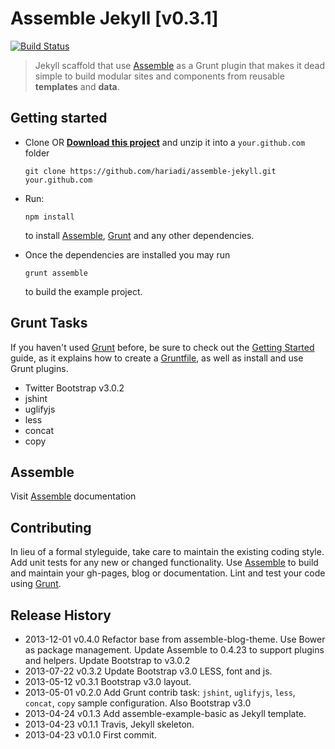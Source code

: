# Assemble Jekyll [v0.3.1]
[![Build Status](https://travis-ci.org/hariadi/assemble-jekyll.png)](https://travis-ci.org/hariadi/assemble-jekyll)

> Jekyll scaffold that use [Assemble][assemble] as a Grunt plugin that makes it dead simple to build modular sites and components from reusable **templates** and **data**.


## Getting started
* Clone OR **[Download this project][download]** and unzip it into a `your.github.com` folder

  ```
  git clone https://github.com/hariadi/assemble-jekyll.git your.github.com
  ```

* Run:

  ```
  npm install
  ```

  to install [Assemble][assemble], [Grunt](http://gruntjs.com/) and any other dependencies.
* Once the dependencies are installed you may run

  ```
  grunt assemble
  ```

  to build the example project.



## Grunt Tasks
If you haven't used [Grunt](http://gruntjs.com/) before, be sure to check out the [Getting Started](http://gruntjs.com/getting-started) guide, as it explains how to create a [Gruntfile][gruntfile], as well as install and use Grunt plugins.

  - Twitter Bootstrap v3.0.2
  - jshint
  - uglifyjs
  - less
  - concat
  - copy



## Assemble
Visit [Assemble][assemble-docs] documentation



## Contributing
In lieu of a formal styleguide, take care to maintain the existing coding style. Add unit tests for any new or changed functionality. Use [Assemble][assemble] to build and maintain your gh-pages, blog or documentation. Lint and test your code using [Grunt](http://gruntjs.com/).


## Release History
* 2013-12-01    v0.4.0    Refactor base from assemble-blog-theme. Use Bower as package management. Update Assemble to 0.4.23 to support plugins and helpers. Update Bootstrap to v3.0.2
* 2013-07-22    v0.3.2    Update Bootstrap v3.0 LESS, font and js.
* 2013-05-12    v0.3.1    Bootstrap v3.0 layout.
* 2013-05-01    v0.2.0    Add Grunt contrib task: `jshint`, `uglifyjs`, `less`, `concat`, `copy` sample configuration. Also Bootstrap v3.0
* 2013-04-24    v0.1.3    Add assemble-example-basic as Jekyll template.
* 2013-04-23    v0.1.1    Travis, Jekyll skeleton.
* 2013-04-23    v0.1.0    First commit.

[download]: https://github.com/hariadi/assemble-jekyll/archive/master.zip
[assemble]: https://assemble.io
[assemble-docs]: https://assemble.io/docs
[assemble-examples]: https://github.com/assemble/assemble-examples
[assemble-jekyll]: https://github.com/hariadi/assemble-jekyll
[gruntfile]: http://gruntjs.com/sample-gruntfile
